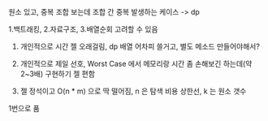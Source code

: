 원소 있고, 중복 조합 보는데 조합 간 중복 발생하는 케이스 -> dp

1.백트래킹, 2.자료구조, 3.배열순회 고려할 수 있음

1. 개인적으로 시간 젤 오래걸림, dp 배열 어차피 쓸거고, 별도 메소드 만들어야해서?

2. 개인적으로 제일 선호, Worst Case 에서 메모리랑 시간 좀 손해보긴 하는데(약 2~3배) 구현하기 젤 편함

3. 젤 정석이고 O(n * m) 으로 딱 떨어짐, n 은 탐색 비용 상한선, k 는 원소 갯수

1번으로 품